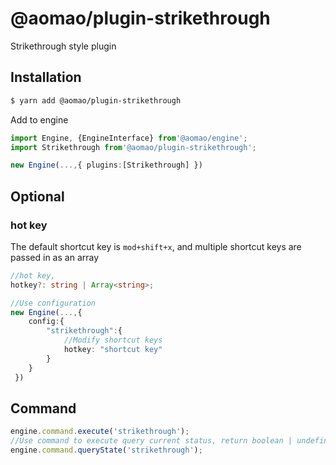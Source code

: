 # @aomao/plugin-strikethrough

Strikethrough style plugin

## Installation

```bash
$ yarn add @aomao/plugin-strikethrough
```

Add to engine

```ts
import Engine, {EngineInterface} from'@aomao/engine';
import Strikethrough from'@aomao/plugin-strikethrough';

new Engine(...,{ plugins:[Strikethrough] })
```

## Optional

### hot key

The default shortcut key is `mod+shift+x`, and multiple shortcut keys are passed in as an array

```ts
//hot key,
hotkey?: string | Array<string>;

//Use configuration
new Engine(...,{
    config:{
        "strikethrough":{
            //Modify shortcut keys
            hotkey: "shortcut key"
        }
    }
 })
```

## Command

```ts
engine.command.execute('strikethrough');
//Use command to execute query current status, return boolean | undefined
engine.command.queryState('strikethrough');
```
